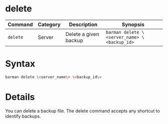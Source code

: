 # delete

|**Command** | **Category** |  **Description**| **Synopsis**|
|------------|--------------|-----------------|----------|
|`delete`|Server|Delete a given backup|`barman delete \<server_name> \<backup_id>`|

# Syntax
```bash
barman delete \<server_name\> \<backup_id\>
```

# Details

You can delete a backup file.  The delete command accepts any shortcut to identify backups.